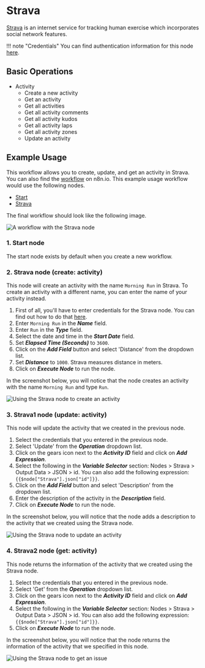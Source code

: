 # Strava

[Strava](https://www.strava.com/) is an internet service for tracking human exercise which incorporates social network features.

!!! note "Credentials"
    You can find authentication information for this node [here](/integrations/builtin/credentials/strava/).


## Basic Operations

* Activity
    * Create a new activity
    * Get an activity
    * Get all activities
    * Get all activity comments
    * Get all activity kudos
    * Get all activity laps
    * Get all activity zones
    * Update an activity

## Example Usage

This workflow allows you to create, update, and get an activity in Strava. You can also find the [workflow](https://n8n.io/workflows/744) on n8n.io. This example usage workflow would use the following nodes.
- [Start](/integrations/builtin/core-nodes/n8n-nodes-base.start/)
- [Strava]()

The final workflow should look like the following image.

![A workflow with the Strava node](/_images/integrations/builtin/app-nodes/strava/workflow.png)

### 1. Start node

The start node exists by default when you create a new workflow.

### 2. Strava node (create: activity)

This node will create an activity with the name `Morning Run` in Strava. To create an activity with a different name, you can enter the name of your activity instead.

1. First of all, you'll have to enter credentials for the Strava node. You can find out how to do that [here](/integrations/builtin/credentials/strava/).
2. Enter `Morning Run` in the ***Name*** field.
3. Enter `Run` in the ***Type*** field.
4. Select the date and time in the ***Start Date*** field.
5. Set ***Elapsed Time (Seconds)*** to `3600`.
6. Click on the ***Add Field*** button and select 'Distance' from the dropdown list.
7. Set ***Distance*** to `1000`. Strava measures distance in meters.
8. Click on ***Execute Node*** to run the node.

In the screenshot below, you will notice that the node creates an activity with the name `Morning Run` and type `Run`.

![Using the Strava node to create an activity](/_images/integrations/builtin/app-nodes/strava/strava_node.png)



### 3. Strava1 node (update: activity)

This node will update the activity that we created in the previous node.

1. Select the credentials that you entered in the previous node.
2. Select 'Update' from the ***Operation*** dropdown list.
3. Click on the gears icon next to the ***Activity ID*** field and click on ***Add Expression***.
4. Select the following in the ***Variable Selector*** section: Nodes > Strava > Output Data > JSON > id. You can also add the following expression: `{{$node["Strava"].json["id"]}}`.
5. Click on the ***Add Field*** button and select 'Description' from the dropdown list.
6. Enter the description of the activity in the ***Description*** field.
7. Click on ***Execute Node*** to run the node.


In the screenshot below, you will notice that the node adds a description to the activity that we created using the Strava node.

![Using the Strava node to update an activity](/_images/integrations/builtin/app-nodes/strava/strava1_node.png)



### 4. Strava2 node (get: activity)

This node returns the information of the activity that we created using the Strava node.

1. Select the credentials that you entered in the previous node.
2. Select 'Get' from the ***Operation*** dropdown list.
3. Click on the gears icon next to the ***Activity ID*** field and click on ***Add Expression***.
4. Select the following in the ***Variable Selector*** section: Nodes > Strava > Output Data > JSON > id. You can also add the following expression: `{{$node["Strava"].json["id"]}}`.
5. Click on ***Execute Node*** to run the node.


In the screenshot below, you will notice that the node returns the information of the activity that we specified in this node.

![Using the Strava node to get an issue](/_images/integrations/builtin/app-nodes/strava/strava2_node.png)




